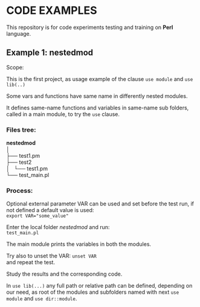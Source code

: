 # CODE EXAMPLES

This repository is for code experiments testing and training on **Perl** language.

## Example 1: nestedmod

Scope: 

This is the first project, as usage example of the clause `use module` and `use lib(..)`

Some vars and functions have same name in differently nested modules.

It defines same-name functions and variables in same-name sub folders, called in a main module, to try the `use` clause.

### Files tree:  

**nestedmod**  
│  
├── test1.pm  
├── test2  
│   └── test1.pm  
└── test_main.pl  

### Process:

Optional external parameter VAR can be used and set before the test run, if not defined a default value is used:  
`export VAR="some_value"`

Enter the local folder *nestedmod* and run:  
`test_main.pl`

The main module prints the variables in both the modules.

Try also to unset the VAR: 
`unset VAR`  
and repeat the test.

Study the results and the corresponding code.

In `use lib(...)` any full path or relative path can be defined, depending on our need, as root of the modules and subfolders named with next `use module` and `use dir::module`.

